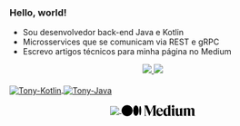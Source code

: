 ### Hello, world!

- Sou desenvolvedor back-end Java e Kotlin
- Microsservices que se comunicam via REST e gRPC
- Escrevo artigos técnicos para minha página no Medium
<div align="center">
  <a href="https://github.com/tonyals">
  <img height="180em" src="https://github-readme-stats.vercel.app/api/top-langs/?username=tonyals&layout=compact&langs_count=7&theme=dracula"/>
  <img height="180em" src="https://github-readme-stats.vercel.app/api?username=tonyals&show_icons=true&theme=dracula&include_all_commits=true&count_private=true"/>
</div>
  
<div style="display: inline_block"><br>
  <img align="center" alt="Tony-Kotlin" height="30" width="40" src="https://cdn.jsdelivr.net/gh/devicons/devicon/icons/kotlin/kotlin-original.svg">
  <img align="center" alt="Tony-Java" height="30" width="40" src="https://cdn.jsdelivr.net/gh/devicons/devicon/icons/java/java-original.svg">
</div>
 
<div align="center"><br>
  <a href="https://www.linkedin.com/in/tonyluzsilva" target="_blank">
    <img height="25em" align="center" src="https://img.shields.io/badge/-LinkedIn-%230077B5?style=for-the-badge&logo=linkedin&logoColor=white" target="_blank">
  </a>
  <a href="https://tonyaugusto.medium.com/" target="_blank"><img align="center" src="https://github.com/TonyALS/tonyals/blob/main/Medium-Logo-Black-RGB.svg" height="20em" target="_blank">
  </a>
</div>
